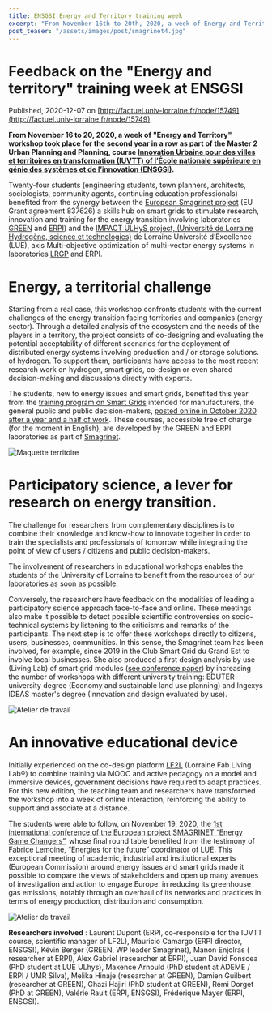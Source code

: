 ```yaml
---
title: ENSGSI Energy and Territory training week
excerpt: "From November 16th to 20th, 2020, a week of Energy and Territory workshop took place for the second consecutive year"
post_teaser: "/assets/images/post/smagrinet4.jpg"
---
```


# Feedback on the "Energy and territory" training week at ENSGSI #
Published, 2020-12-07 on [http://factuel.univ-lorraine.fr/node/15749](http://factuel.univ-lorraine.fr/node/15749)

**From November 16 to 20, 2020, a week of "Energy and Territory" workshop took place for the second year in a row as part of the Master 2 Urban Planning and Planning, course [Innovation Urbaine pour des villes et territoires en transformation (IUVTT) of l’École nationale supérieure en génie des systèmes et de l’innovation (ENSGSI)](https://www.ensgsi.univ-lorraine.fr/formations/masters/IUVTT/).**

Twenty-four students (engineering students, town planners, architects, sociologists, community agents, continuing education professionals) benefited from the synergy between the [European Smagrinet project](https://www.smagrinet.eu) (EU Grant agreement 837626) a skills hub on smart grids to stimulate research, innovation and training for the energy transition involving laboratories [GREEN](https://green.univ-lorraine.fr/) and [ERPI](https://erpi.univ-lorraine.fr/fr/)) and the [IMPACT ULHyS project, (Université de Lorraine Hydrogène, science et technologies)](http://lue.univ-lorraine.fr/fr/article/impact-ulhys) de Lorraine Université d’Excellence (LUE), axis Multi-objective optimization of multi-vector energy systems in laboratories [LRGP](https://lrgp-nancy.cnrs.fr/) and ERPI.

# Energy, a territorial challenge #

Starting from a real case, this workshop confronts students with the current challenges of the energy transition facing territories and companies (energy sector). Through a detailed analysis of the ecosystem and the needs of the players in a territory, the project consists of co-designing and evaluating the potential acceptability of different scenarios for the deployment of distributed energy systems involving production and / or storage solutions. of hydrogen. To support them, participants have access to the most recent research work on hydrogen, smart grids, co-design or even shared decision-making and discussions directly with experts.

The students, new to energy issues and smart grids, benefited this year from the [training program on Smart Grids](https://www.smagrinet.eu/power-on/powerful-services/smart-grid-from-a-to-z-programs/) intended for manufacturers, the general public and public decision-makers, [posted online in October 2020 after a year and a half of work](https://www.smagrinet.eu/newsflash/blog/-e2-80-9csmart-grid-from-a-to-z-e2-80-9d-programs-are-launched/). 
These courses, accessible free of charge (for the moment in English), are developed by the GREEN and ERPI laboratories as part of [Smagrinet](https://www.smagrinet.eu/).

![Maquette territoire](/assets/images/post/smagrinet1.jpeg)

# Participatory science, a lever for research on energy transition. #

The challenge for researchers from complementary disciplines is to combine their knowledge and know-how to innovate together in order to train the specialists and professionals of tomorrow while integrating the point of view of users / citizens and public decision-makers.

The involvement of researchers in educational workshops enables the students of the University of Lorraine to benefit from the resources of our laboratories as soon as possible.

Conversely, the researchers have feedback on the modalities of leading a participatory science approach face-to-face and online. These meetings also make it possible to detect possible scientific controversies on socio-technical systems by listening to the criticisms and remarks of the participants. The next step is to offer these workshops directly to citizens, users, businesses, communities. In this sense, the Smagrinet team has been involved, for example, since 2019 in the Club Smart Grid du Grand Est to involve local businesses. She also produced a first design analysis by use (Living Lab) of smart grid modules ([see conference paper](https://dx.doi.org/10.1109/ICE/ITMC49519.2020.9198604)) by increasing the number of workshops with different university training: EDUTER university degree (Economy and sustainable land use planning) and Ingexys IDEAS master's degree (Innovation and design evaluated by use).


![Atelier de travail](/assets/images/post/smagrinet2.jpeg)

# An innovative educational device # 

Initially experienced on the co-design platform [LF2L](http://lf2l.fr/) (Lorraine Fab Living Lab®) to combine training via MOOC and active pedagogy on a model and immersive devices, government decisions have required to adapt practices. For this new edition, the teaching team and researchers have transformed the workshop into a week of online interaction, reinforcing the ability to support and associate at a distance.

The students were able to follow, on November 19, 2020, the [1st international conference of the European project SMAGRINET “Energy Game Changers”](https://www.smagrinet.eu/newsflash/events/energy-game-changers-2020-powered-by-smagrinet/), whose final round table benefited from the testimony of Fabrice Lemoine, “Energies for the future” coordinator of LUE. This exceptional meeting of academic, industrial and institutional experts (European Commission) around energy issues and smart grids made it possible to compare the views of stakeholders and open up many avenues of investigation and action to engage Europe. in reducing its greenhouse gas emissions, notably through an overhaul of its networks and practices in terms of energy production, distribution and consumption.

![Atelier de travail](/assets/images/post/smagrinet3.jpeg)

**Researchers involved** : Laurent Dupont (ERPI, 
co-responsible for the IUVTT course, scientific manager of LF2L), Mauricio Camargo (ERPI director, ENSGSI), Kévin Berger (GREEN, WP leader Smagrinet), Manon Enjolras ( researcher at ERPI), Alex Gabriel (researcher at ERPI), Juan David Fonscea (PhD student at LUE ULhys), Maxence Arnould (PhD student at ADEME / ERPI / UMR Silva), Melika Hinaje (researcher at GREEN), Damien Guilbert (researcher at GREEN), Ghazi Hajiri (PhD student at GREEN), Rémi Dorget (PhD at GREEN), Valérie Rault (ERPI, ENSGSI), Frédérique Mayer (ERPI, ENSGSI).

